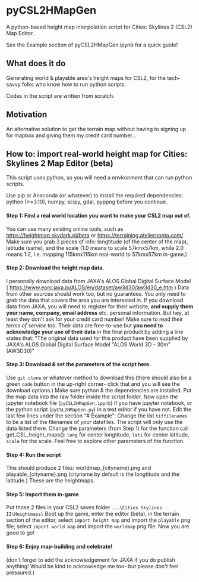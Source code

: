# pyCSL2HMapGen
A python-based height map interpolation script for Cities: Skylines 2 (CSL2) Map Editor.


See the Example section of pyCSL2HMapGen.ipynb for a quick guide!


## What does it do
Generating world & playable area's height maps for CSL2, for the tech-savvy folks who know how to run python scripts.

Codes in the script are written from scratch.


## Motivation
An alternative solution to get the terrain map without having to signing up for mapbox and giving them my credit card number...


## How to: import real-world height map for Cities: Skylines 2 Map Editor (beta)
This script uses python, so you will need a environment that can run python scripts.

Use pip or Anaconda (or whatever) to install the required dependencies:
    python (>=3.10), numpy, scipy, gdal, pyppng
before you continue.

#### Step 1: Find a real world location you want to make your CSL2 map out of.
You can use many existing online tools, such as https://heightmap.skydark.pl/beta or https://terraining.ateliernonta.com/
Make sure you grab 3 pieces of info:
    longtitude (of the center of the map),
    latitude (same),
    and the scale (1.0 means to scale 57kmx57km, while 2.0 means 1:2, i.e. mapping 115kmx115km real-world to 57kmx57km in-game.)

#### Step 2: Download the height map data.
I personally download data from JAXA's ALOS Global Digital Surface Model ( https://www.eorc.jaxa.jp/ALOS/en/dataset/aw3d30/aw3d30_e.htm )
Data from other sources should work too, but no guarantees.
You only need to grab the data that covers the area you are interested in.
If you download data from JAXA, you will need to register for their website,
**and supply them your name, company, email address** etc. personal information.
But hey, at least they don't ask for your credit card number!
Make sure to read their *terms of service* too.
Their data are free-to-use but **you need to acknowledge your use of their data** in the final product by adding a line states that:
"The original data used for this product have been supplied by JAXA's ALOS Global Digital Surface Model "ALOS World 3D - 30m" (AW3D30)"

#### Step 3: Download & set the parameters of the script here.
Use `git clone` or whatever method to download this
(there should also be a green `code` button in the up-right corner- click that and you will see the download options.)
Make sure python & the dependencies are installed.
Put the map data into the raw folder inside the script folder.
Now open the jupyter notebook file (`pyCSL2HMapGen.ipynb`) if you have jupyter notebook,
or the python script (`pyCSL2HMapGen.py`) in a text editor if you have not.
Edit the last few lines under the section "# Example":
Change the list `tiffilenames` to be a list of the filenames of *your* datafiles. The script will only use the data listed there.
Change the parameters (from Step 1) for the function call get_CSL_height_maps():
    `long` for center longtitude,
    `lati` for center latitude,
    `scale` for the scale.
Feel free to explore other parameters of the function.

#### Step 4: Run the script
This should produce 2 files: worldmap_{cityname}.png and playable_{cityname}.png
(cityname by default is the longtitude and the latitude.)
These are the heightmaps.

#### Step 5: Import them in-game
Put those 2 files in your CSL2 saves folder `...\Cities Skylines II\Heightmaps\`
Boot up the game, enter the editor (beta), in the terrain section of the editor,
select `import height map` and import the `playable` png file;
select `import world map`  and import the `worldmap` png file.
Now you are good to go!

#### Step 6: Enjoy map-building and celebrate!
(don't forget to add the acknowledgement for JAXA if you do publish anything!
Would be kind to acknowledge me too- but please don't feel pressured.)
